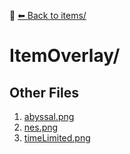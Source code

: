 📁 [⬅ Back to items/](../README.md)

# ItemOverlay/


## Other Files
1. [abyssal.png](./abyssal.png)
2. [nes.png](./nes.png)
3. [timeLimited.png](./timeLimited.png)